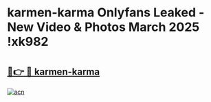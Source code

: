 # karmen-karma Onlyfans Leaked - New Video & Photos March 2025 !xk982

# <h2><a href="https://eggxco.iuczelnia.edu.pl?title=karmen-karma&ref=xk982">🔗👉 🔴 karmen-karma</a></h2>

[![acn](https://github.com/user-attachments/assets/0f9c940e-d8b0-45ae-aac7-cd30a18b3e1c)](https://eggxco.iuczelnia.edu.pl?title=karmen-karma&ref=xk982)


